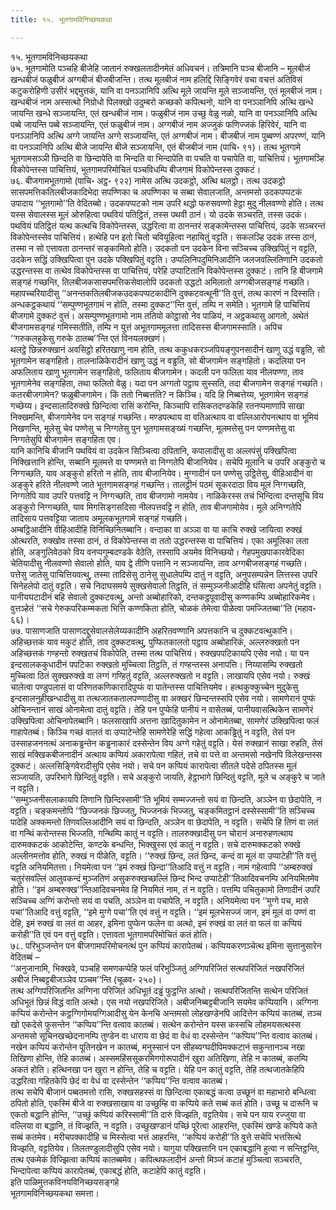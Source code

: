```yaml
---
title: १५. भूतगामविनिच्छयकथा

---
```

१५. भूतगामविनिच्छयकथा  
७५. भूतगामोति पञ्चहि बीजेहि जातानं रुक्खलतादीनमेतं अधिवचनं। तत्रिमानि पञ्च बीजानि – मूलबीजं खन्धबीजं फळुबीजं अग्गबीजं बीजबीजन्ति। तत्थ मूलबीजं नाम हलिद्दि सिङ्गिवेरं वचा वचत्तं अतिविसं कटुकरोहिणी उसीरं भद्दमुत्तकं, यानि वा पनञ्ञानिपि अत्थि मूले जायन्ति मूले सञ्जायन्ति, एतं मूलबीजं नाम। खन्धबीजं नाम अस्सत्थो निग्रोधो पिलक्खो उदुम्बरो कच्छको कपित्थनो, यानि वा पनञ्ञानिपि अत्थि खन्धे जायन्ति खन्धे सञ्जायन्ति, एतं खन्धबीजं नाम। फळुबीजं नाम उच्छु वेळु नळो, यानि वा पनञ्ञानिपि अत्थि पब्बे जायन्ति पब्बे सञ्जायन्ति, एतं फळुबीजं नाम। अग्गबीजं नाम अज्जुकं फणिज्जकं हिरिवेरं, यानि वा पनञ्ञानिपि अत्थि अग्गे जायन्ति अग्गे सञ्जायन्ति, एतं अग्गबीजं नाम। बीजबीजं नाम पुब्बण्णं अपरण्णं, यानि वा पनञ्ञानिपि अत्थि बीजे जायन्ति बीजे सञ्जायन्ति, एतं बीजबीजं नाम (पाचि॰ ९१)। तत्थ भूतगामे भूतगामसञ्ञी छिन्दति वा छिन्दापेति वा भिन्दति वा भिन्दापेति वा पचति वा पचापेति वा, पाचित्तियं। भूतगामञ्हि विकोपेन्तस्स पाचित्तियं, भूतगामपरिमोचितं पञ्चविधम्पि बीजगामं विकोपेन्तस्स दुक्कटं।  
७६. बीजगामभूतगामो (पाचि॰ अट्ठ॰ ९२२) नामेस अत्थि उदकट्ठो, अत्थि थलट्ठो। तत्थ उदकट्ठो सासपमत्तिकतिलबीजकादिभेदा सपण्णिका च अपण्णिका च सब्बा सेवालजाति, अन्तमसो उदकपप्पटकं उपादाय ‘‘भूतगामो’’ति वेदितब्बो। उदकपप्पटको नाम उपरि थद्धो फरुसवण्णो हेट्ठा मुदु नीलवण्णो होति। तत्थ यस्स सेवालस्स मूलं ओरुहित्वा पथवियं पतिट्ठितं, तस्स पथवी ठानं। यो उदके सञ्चरति, तस्स उदकं। पथवियं पतिट्ठितं यत्थ कत्थचि विकोपेन्तस्स, उद्धरित्वा वा ठानन्तरं सङ्कामेन्तस्स पाचित्तियं, उदके सञ्चरन्तं विकोपेन्तस्सेव पाचित्तियं। हत्थेहि पन इतो चितो चवियूहित्वा नहायितुं वट्टति। सकलञ्हि उदकं तस्स ठानं, तस्मा न सो एत्तावता ठानन्तरं सङ्कामितो होति। उदकतो पन उदकेन विना सञ्चिच्च उक्खिपितुं न वट्टति, उदकेन सद्धिं उक्खिपित्वा पुन उदके पक्खिपितुं वट्टति। उप्पलिनिपदुमिनिआदीनि जलजवल्लितिणानि उदकतो उद्धरन्तस्स वा तत्थेव विकोपेन्तस्स वा पाचित्तियं, परेहि उप्पाटितानि विकोपेन्तस्स दुक्कटं। तानि हि बीजगामे सङ्गहं गच्छन्ति, तिलबीजकसासपमत्तिकसेवालोपि उदकतो उद्धटो अमिलातो अग्गबीजसङ्गहं गच्छति। महापच्चरियादीसु ‘‘अनन्तकतिलबीजकउदकपप्पटकादीनि दुक्कटवत्थूनी’’ति वुत्तं, तत्थ कारणं न दिस्सति। अन्धकट्ठकथायं ‘‘सम्पुण्णभूतगामं न होति, तस्मा दुक्कट’’न्ति वुत्तं, तम्पि न समेति। भूतगामे हि पाचित्तियं बीजगामे दुक्कटं वुत्तं। असम्पुण्णभूतगामो नाम ततियो कोट्ठासो नेव पाळियं, न अट्ठकथासु आगतो, अथेतं बीजगामसङ्गहं गमिस्सतीति, तम्पि न युत्तं अभूतगाममूलत्ता तादिसस्स बीजगामस्साति। अपिच ‘‘गरुकलहुकेसु गरुके ठातब्ब’’न्ति एतं विनयलक्खणं।  
थलट्ठे छिन्नरुक्खानं अवसिट्ठो हरितखाणु नाम होति, तत्थ ककुधकरञ्जपियङ्गुपनसादीनं खाणु उद्धं वड्ढति, सो भूतगामेन सङ्गहितो। तालनाळिकेरादीनं खाणु उद्धं न वड्ढति, सो बीजगामेन सङ्गहितो। कदलिया पन अफलिताय खाणु भूतगामेन सङ्गहितो, फलिताय बीजगामेन। कदली पन फलिता याव नीलपण्णा, ताव भूतगामेनेव सङ्गहिता, तथा फलितो वेळु। यदा पन अग्गतो पट्ठाय सुस्सति, तदा बीजगामेन सङ्गहं गच्छति। कतरबीजगामेन? फळुबीजगामेन। किं ततो निब्बत्तति? न किञ्चि। यदि हि निब्बत्तेय्य, भूतगामेन सङ्गहं गच्छेय्य। इन्दसालादिरुक्खे छिन्दित्वा रासिं करोन्ति, किञ्चापि रासिकतदण्डकेहि रतनप्पमाणापि साखा निक्खमन्ति, बीजगामेनेव पन सङ्गहं गच्छन्ति। मण्डपत्थाय वा वतिअत्थाय वा वल्लिआरोपनत्थाय वा भूमियं निखणन्ति, मूलेसु चेव पण्णेसु च निग्गतेसु पुन भूतगामसङ्ख्यं गच्छन्ति, मूलमत्तेसु पन पण्णमत्तेसु वा निग्गतेसुपि बीजगामेन सङ्गहिता एव।  
यानि कानिचि बीजानि पथवियं वा उदकेन सिञ्चित्वा ठपितानि, कपालादीसु वा अल्लपंसुं पक्खिपित्वा निक्खित्तानि होन्ति, सब्बानि मूलमत्ते वा पण्णमत्ते वा निग्गतेपि बीजानियेव। सचेपि मूलानि च उपरि अङ्कुरो च निग्गच्छति, याव अङ्कुरो हरितो न होति, ताव बीजानियेव। मुग्गादीनं पन पण्णेसु उट्ठितेसु, वीहिआदीनं वा अङ्कुरे हरिते नीलवण्णे जाते भूतगामसङ्गहं गच्छन्ति। तालट्ठीनं पठमं सूकरदाठा विय मूलं निग्गच्छति, निग्गतेपि याव उपरि पत्तवट्टि न निग्गच्छति, ताव बीजगामो नामयेव। नाळिकेरस्स तचं भिन्दित्वा दन्तसूचि विय अङ्कुरो निग्गच्छति, याव मिगसिङ्गसदिसा नीलपत्तवट्टि न होति, ताव बीजगामोयेव। मूले अनिग्गतेपि तादिसाय पत्तवट्टिया जाताय अमूलकभूतगामे सङ्गहं गच्छति।  
अम्बट्ठिआदीनि वीहिआदीहि विनिच्छिनितब्बानि। वन्दाका वा अञ्ञा वा या काचि रुक्खे जायित्वा रुक्खं ओत्थरति, रुक्खोव तस्सा ठानं, तं विकोपेन्तस्स वा ततो उद्धरन्तस्स वा पाचित्तियं। एका अमूलिका लता होति, अङ्गुलिवेठको विय वनप्पगुम्बदण्डके वेठेति, तस्सापि अयमेव विनिच्छयो। गेहपमुखपाकारवेदिका चेतियादीसु नीलवण्णो सेवालो होति, याव द्वे तीणि पत्तानि न सञ्जायन्ति, ताव अग्गबीजसङ्गहं गच्छति। पत्तेसु जातेसु पाचित्तियवत्थु, तस्मा तादिसेसु ठानेसु सुधालेपम्पि दातुं न वट्टति, अनुपसम्पन्नेन लित्तस्स उपरि सिनेहलेपो दातुं वट्टति। सचे निदाघसमये सुक्खसेवालो तिट्ठति, तं सम्मुञ्जनीआदीहि घंसित्वा अपनेतुं वट्टति। पानीयघटादीनं बहि सेवालो दुक्कटवत्थु, अन्तो अब्बोहारिको, दन्तकट्ठपूवादीसु कण्णकम्पि अब्बोहारिकमेव। वुत्तञ्हेतं ‘‘सचे गेरुकपरिकम्मकता भित्ति कण्णकिता होति, चोळकं तेमेत्वा पीळेत्वा पमज्जितब्बा’’ति (महाव॰ ६६)।  
७७. पासाणजाति पासाणदद्दुसेवालसेलेय्यकादीनि अहरितवण्णानि अपत्तकानि च दुक्कटवत्थुकानि। अहिच्छत्तकं याव मकुटं होति, ताव दुक्कटवत्थु, पुप्फितकालतो पट्ठाय अब्बोहारिकं, अल्लरुक्खतो पन अहिच्छत्तकं गण्हन्तो रुक्खतचं विकोपेति, तस्मा तत्थ पाचित्तियं। रुक्खपपटिकायपि एसेव नयो। या पन इन्दसालककुधादीनं पपटिका रुक्खतो मुच्चित्वा तिट्ठति, तं गण्हन्तस्स अनापत्ति। निय्यासम्पि रुक्खतो मुच्चित्वा ठितं सुक्खरुक्खे वा लग्गं गण्हितुं वट्टति, अल्लरुक्खतो न वट्टति। लाखायपि एसेव नयो। रुक्खं चालेत्वा पण्डुपलासं वा परिणतकणिकारादिपुप्फं वा पातेन्तस्स पाचित्तियमेव। हत्थकुक्कुच्चेन मुदुकेसु इन्दसालनुहीखन्धादीसु वा तत्थजातकतालपण्णादीसु वा अक्खरं छिन्दन्तस्सपि एसेव नयो। सामणेरानं पुप्फं ओचिनन्तानं साखं ओनामेत्वा दातुं वट्टति। तेहि पन पुप्फेहि पानीयं न वासेतब्बं, पानीयवासत्थिकेन सामणेरं उक्खिपित्वा ओचिनापेतब्बानि। फलसाखापि अत्तना खादितुकामेन न ओनामेतब्बा, सामणेरं उक्खिपित्वा फलं गाहापेतब्बं। किञ्चि गच्छं वालतं वा उप्पाटेन्तेहि सामणेरेहि सद्धिं गहेत्वा आकड्ढितुं न वट्टति, तेसं पन उस्साहजननत्थं अनाकड्ढन्तेन कड्ढनाकारं दस्सेन्तेन विय अग्गे गहेतुं वट्टति। येसं रुक्खानं साखा रुहति, तेसं साखं मक्खिकबीजनादीनं अत्थाय कप्पियं अकारापेत्वा गहितं, तचे वा पत्ते वा अन्तमसो नखेनपि विलेखन्तस्स दुक्कटं। अल्लसिङ्गिवेरादीसुपि एसेव नयो। सचे पन कप्पियं कारापेत्वा सीतले पदेसे ठपितस्स मूलं सञ्जायति, उपरिभागे छिन्दितुं वट्टति। सचे अङ्कुरो जायति, हेट्ठाभागे छिन्दितुं वट्टति, मूले च अङ्कुरे च जाते न वट्टति।  
‘‘सम्मुञ्जनीसलाकायपि तिणानि छिन्दिस्सामी’’ति भूमियं सम्मज्जन्तो सयं वा छिन्दति, अञ्ञेन वा छेदापेति, न वट्टति। चङ्कमन्तोपि ‘‘छिज्जनकं छिज्जतु, भिज्जनकं भिज्जतु, चङ्कमितट्ठानं दस्सेस्सामी’’ति सञ्चिच्च पादेहि अक्कमन्तो तिणवल्लिआदीनि सयं वा छिन्दति, अञ्ञेन वा छेदापेति, न वट्टति। सचेपि हि तिणं वा लतं वा गन्थिं करोन्तस्स भिज्जति, गन्थिम्पि कातुं न वट्टति। तालरुक्खादीसु पन चोरानं अनारुहणत्थाय दारुमक्कटकं आकोटेन्ति, कण्टके बन्धन्ति, भिक्खुस्स एवं कातुं न वट्टति। सचे दारुमक्कटको रुक्खे अल्लीनमत्तोव होति, रुक्खं न पीळेति, वट्टति। ‘‘रुक्खं छिन्द, लतं छिन्द, कन्दं वा मूलं वा उप्पाटेही’’ति वत्तुं वट्टति अनियमितत्ता। नियमेत्वा पन ‘‘इमं रुक्खं छिन्दा’’तिआदि वत्तुं न वट्टति। नामं गहेत्वापि ‘‘अम्बरुक्खं चतुरंसवल्लिं आलुवकन्दं मुञ्जतिणं असुकरुक्खच्छल्लिं छिन्द भिन्द उप्पाटेही’’तिआदिवचनम्पि अनियमितमेव होति। ‘‘इमं अम्बरुक्ख’’न्तिआदिवचनमेव हि नियमितं नाम, तं न वट्टति। पत्तम्पि पचितुकामो तिणादीनं उपरि सञ्चिच्च अग्गिं करोन्तो सयं वा पचति, अञ्ञेन वा पचापेति, न वट्टति। अनियमेत्वा पन ‘‘मुग्गे पच, मासे पचा’’तिआदि वत्तुं वट्टति, ‘‘इमे मुग्गे पचा’’ति एवं वत्तुं न वट्टति। ‘‘इमं मूलभेसज्जं जान, इमं मूलं वा पण्णं वा देहि, इमं रुक्खं वा लतं वा आहर, इमिना पुप्फेन फलेन वा अत्थो, इमं रुक्खं वा लतं वा फलं वा कप्पियं करोही’’ति एवं पन वत्तुं वट्टति। एत्तावता भूतगामपरिमोचितं कतं होति।  
७८. परिभुञ्जन्तेन पन बीजगामपरिमोचनत्थं पुन कप्पियं कारापेतब्बं। कप्पियकरणञ्चेत्थ इमिना सुत्तानुसारेन वेदितब्बं –  
‘‘अनुजानामि, भिक्खवे, पञ्चहि समणकप्पेहि फलं परिभुञ्जितुं अग्गिपरिजितं सत्थपरिजितं नखपरिजितं अबीजं निब्बट्टबीजञ्ञेव पञ्चम’’न्ति (चूळव॰ २५०)।  
तत्थ अग्गिपरिजितन्ति अग्गिना परिजितं अधिभूतं दड्ढं फुट्ठन्ति अत्थो। सत्थपरिजितन्ति सत्थेन परिजितं अधिभूतं छिन्नं विद्धं वाति अत्थो। एस नयो नखपरिजिते। अबीजनिब्बट्टबीजानि सयमेव कप्पियानि। अग्गिना कप्पियं करोन्तेन कट्ठग्गिगोमयग्गिआदीसु येन केनचि अन्तमसो लोहखण्डेनपि आदित्तेन कप्पियं कातब्बं, तञ्च खो एकदेसे फुसन्तेन ‘‘कप्पिय’’न्ति वत्वाव कातब्बं। सत्थेन करोन्तेन यस्स कस्सचि लोहमयसत्थस्स अन्तमसो सूचिनखच्छेदनानम्पि तुण्डेन वा धाराय वा छेदं वा वेधं वा दस्सेन्तेन ‘‘कप्पिय’’न्ति वत्वाव कातब्बं। नखेन कप्पियं करोन्तेन पूतिनखेन न कातब्बं, मनुस्सानं पन सीहब्यग्घदीपिमक्कटानं सकुन्तानञ्च नखा तिखिणा होन्ति, तेहि कातब्बं। अस्समहिंससूकरमिगगोरूपादीनं खुरा अतिखिणा, तेहि न कातब्बं, कतम्पि अकतं होति। हत्थिनखा पन खुरा न होन्ति, तेहि च वट्टति। येहि पन कातुं वट्टति, तेहि तत्थजातकेहिपि उद्धरित्वा गहितकेपि छेदं वा वेधं वा दस्सेन्तेन ‘‘कप्पिय’’न्ति वत्वाव कातब्बं।  
तत्थ सचेपि बीजानं पब्बतमत्तो रासि, रुक्खसहस्सं वा छिन्दित्वा एकाबद्धं कत्वा उच्छूनं वा महाभारो बन्धित्वा ठपितो होति, एकस्मिं बीजे वा रुक्खसाखाय वा उच्छुम्हि वा कप्पिये कते सब्बं कतं होति। उच्छू च दारूनि च एकतो बद्धानि होन्ति, ‘‘उच्छुं कप्पियं करिस्सामी’’ति दारुं विज्झति, वट्टतियेव। सचे पन याय रज्‍जुया वा वल्‍लिया वा बद्धानि, तं विज्झति, न वट्टति। उच्छुखण्डानं पच्छिं पूरेत्वा आहरन्ति, एकस्मिं खण्डे कप्पिये कते सब्बं कतमेव। मरीचपक्‍कादीहि च मिस्सेत्वा भत्तं आहरन्ति, ‘‘कप्पियं करोही’’ति वुत्ते सचेपि भत्तसित्थे विज्झति, वट्टतियेव। तिलतण्डुलादीसुपि एसेव नयो। यागुया पक्खित्तानि पन एकाबद्धानि हुत्वा न सन्तिट्ठन्ति, तत्थ एकमेकं विज्झित्वा कप्पियं कातब्बमेव। कपित्थफलादीनं अन्तो मिञ्‍जं कटाहं मुञ्‍चित्वा सञ्‍चरति, भिन्दापेत्वा कप्पियं कारापेतब्बं, एकाबद्धं होति, कटाहेपि कातुं वट्टति।  
इति पाळिमुत्तकविनयविनिच्छयसङ्गहे  
भूतगामविनिच्छयकथा समत्ता।  